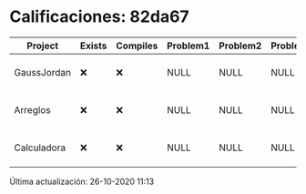 # Calificaciones: 82da67
|Project|Exists|Compiles|Problem1|Problem2|Problem3|Extra|Grade|CommitHash|CommitDate|CheckDate|DueDate|Comments|
|-|-|-|-|-|-|-|-|-|-|-|-|-|
|GaussJordan|❌|❌|NULL|NULL|NULL|NULL|NULL|NULL|NULL|26-10-2020 11:13:55|29-10-2020 21:00:00|No se encontró el archivo en PracticasComputacionI/GaussJordan/GaussJordan.cpp|
|Arreglos|❌|❌|NULL|NULL|NULL|NULL|NULL|NULL|NULL|26-10-2020 11:13:54|22-10-2020 21:00:00|No se encontró el archivo en PracticasComputacionI/Arreglos/Arreglos.cpp|
|Calculadora|❌|❌|NULL|NULL|NULL|NULL|NULL|NULL|NULL|26-10-2020 11:13:53|15-10-2020 21:00:00|No se encontró el archivo en PracticasComputacionI/Calculadora/Calculadora.cpp|

Última actualización: 26-10-2020 11:13